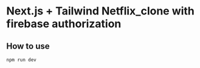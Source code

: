# Next.js + Tailwind Netflix_clone with firebase authorization

## How to use

```bash
npm run dev
```